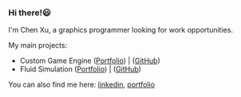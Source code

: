 ### Hi there!😃
I'm Chen Xu, a graphics programmer looking for work opportunities.

My main projects:
- Custom Game Engine ([Portfolio](https://www.chenoa.games/personal-project/custom-game-engine)) | ([GitHub](https://github.com/chenx0731/Custom-Game-Engine))
- Fluid Simulation ([Portfolio](https://www.chenoa.games/personal-project/fluid-simulation)) | ([GitHub](https://github.com/chenx0731/Fluid-Simulation))

You can also find me here: [linkedin](https://www.linkedin.com/in/chen-xu-b07387275/), [portfolio](https://www.chenoa.games/)
